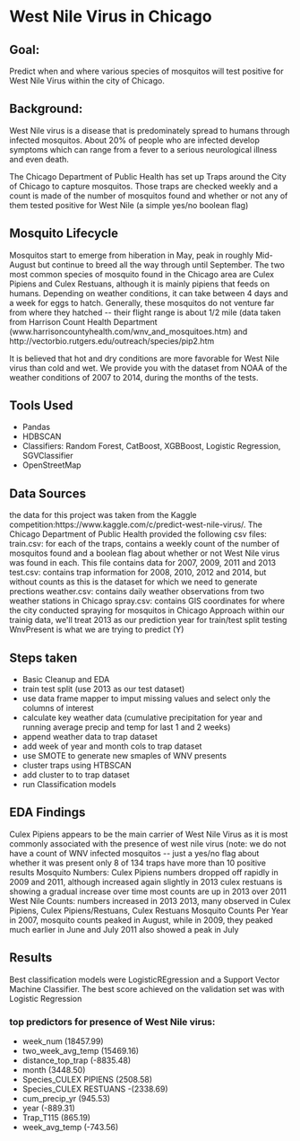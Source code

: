 <h1>West Nile Virus in Chicago</h1>
<h2>Goal:</h2> 
Predict when and where various species of mosquitos will test positive for West Nile Virus within the city of Chicago.
<h2>Background:</h2>
West Nile virus is a disease that is predominately spread to humans through infected mosquitos. About 20% of people who are infected develop symptoms which can range from a fever to a serious neurological illness and even death.

The Chicago Department of Public Health has set up Traps around the City of Chicago to capture mosquitos. Those traps are checked weekly and a count is made of the number of mosquitos found and whether or not any of them tested positive for West Nile (a simple yes/no boolean flag)

<h2>Mosquito Lifecycle</h2>
Mosquitos start to emerge from hiberation in May, peak in roughly Mid-August but continue to breed all the way through until September. The two most common species of mosquito found in the Chicago area are Culex Pipiens and Culex Restuans, although it is mainly pipiens that feeds on humans. Depending on weather conditions, it can take between 4 days and a week for eggs to hatch. Generally, these mosquitos do not venture far from where they hatched -- their flight range is about 1/2 mile (data taken from Harrison Count Health Department (www.harrisoncountyhealth.com/wnv_and_mosquitoes.htm) and http://vectorbio.rutgers.edu/outreach/species/pip2.htm

It is believed that hot and dry conditions are more favorable for West Nile virus than cold and wet. We provide you with the dataset from NOAA of the weather conditions of 2007 to 2014, during the months of the tests.

<h2>Tools Used</h2>
<ul>
  <li>Pandas</li>
  <li>HDBSCAN</li>
  <li>Classifiers: Random Forest, CatBoost, XGBBoost, Logistic Regression, SGVClassifier</li>
  <li>OpenStreetMap</li>
</ul>

<h2>Data Sources</h2>
the data for this project was taken from the Kaggle competition:https://www.kaggle.com/c/predict-west-nile-virus/.
The Chicago Department of Public Health provided the following csv files:
train.csv: for each of the traps, contains a weekly count of the number of mosquitos found and a boolean flag about whether or not West Nile virus was found in each. This file contains data for 2007, 2009, 2011 and 2013
test.csv: contains trap information for 2008, 2010, 2012 and 2014, but without counts as this is the dataset for which we need to generate prections
weather.csv: contains daily weather observations from two weather stations in Chicago
spray.csv: contains GIS coordinates for where the city conducted spraying for mosquitos in Chicago
Approach
within our trainig data, we'll treat 2013 as our prediction year for train/test split testing
WnvPresent is what we are trying to predict (Y)
<h2>Steps taken</h2>
<ul>
<li>Basic Cleanup and EDA</li>
<li>train test split (use 2013 as our test dataset)</li>
<li>use data frame mapper to imput missing values and select only the columns of interest</li>
<li>calculate key weather data (cumulative precipitation for year and running average precip and temp for last 1 and 2 weeks)</li>
<li>append weather data to trap dataset</li>
<li>add week of year and month cols to trap dataset</li>
<li>use SMOTE to generate new smaples of WNV presents</li>
<li>cluster traps using HTBSCAN</li>
<li>add cluster to to trap dataset</li>
<li>run Classification models</li>
</ul>

<h2>EDA Findings</h2>
Culex Pipiens appears to be the main carrier of West Nile Virus as it is most commonly associated with the presence of west nile virus (note: we do not have a count of WNV infected mosquitos -- just a yes/no flag about whether it was present
only 8 of 134 traps have more than 10 positive results Mosquito Numbers:
Culex Pipiens numbers dropped off rapidly in 2009 and 2011, although increased again slightly in 2013
culex restuans is showing a gradual increase over time
most counts are up in 2013 over 2011 West Nile Counts:
numbers increased in 2013
2013, many observed in Culex Pipiens, Culex Pipiens/Restuans, Culex Restuans Mosquito Counts Per Year
in 2007, mosquito counts peaked in August, while in 2009, they peaked much earlier in June and July
2011 also showed a peak in July

<h2>Results</h2>
Best classification models were LogisticREgression and a Support Vector Machine Classifier. The best score achieved on the validation set was with Logistic Regression
<h3>top predictors for presence of West Nile virus:</h3>
<ul>
<li>week_num (18457.99)</li>
<li>two_week_avg_temp (15469.16)</li>
<li>distance_top_trap (-8835.48)</li>
<li>month (3448.50)</li>
<li>Species_CULEX PIPIENS (2508.58)</li>
<li>Species_CULEX RESTUANS -(2338.69)</li>
<li>cum_precip_yr (945.53)</li>
<li>year (-889.31)</li>
<li>Trap_T115 (865.19)</li>
<li>week_avg_temp (-743.56)</li>
</ul>
